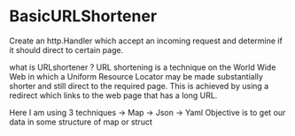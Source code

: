 # BasicURLShortener

Create an http.Handler which accept an incoming request and determine if it should direct to certain page.

what is URLshortener ?
URL shortening is a technique on the World Wide Web in which a Uniform Resource Locator may be made substantially shorter and still direct to the required page. This is achieved by using a redirect which links to the web page that has a long URL.

Here I am using 3 techniques
-> Map
-> Json
-> Yaml
Objective is to get our data in some structure of map or struct
